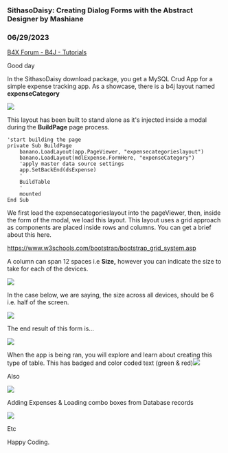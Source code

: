 ### SithasoDaisy: Creating Dialog Forms with the Abstract Designer by Mashiane
### 06/29/2023
[B4X Forum - B4J - Tutorials](https://www.b4x.com/android/forum/threads/148760/)

Good day  
  
In the SithasoDaisy download package, you get a MySQL Crud App for a simple expense tracking app. As a showcase, there is a b4j layout named **expenseCategory**  
  
![](https://www.b4x.com/android/forum/attachments/143318)  
  
  
This layout has been built to stand alone as it's injected inside a modal during the **BuildPage** page process.  
  

```B4X
'start building the page  
private Sub BuildPage  
    banano.LoadLayout(app.PageViewer, "expensecategorieslayout")  
    banano.LoadLayout(mdlExpense.FormHere, "expenseCategory")  
    'apply master data source settings  
    app.SetBackEnd(dsExpense)  
    '  
    BuildTable  
    '  
    mounted  
End Sub
```

  
  
  
We first load the expensecategorieslayout into the pageViewer, then, inside the form of the modal, we load this layout. This layout uses a grid approach as components are placed inside rows and columns. You can get a brief about this here.   
  
<https://www.w3schools.com/bootstrap/bootstrap_grid_system.asp>  
  
A column can span 12 spaces i.e **Size,** however you can indicate the size to take for each of the devices.  
  
  
![](https://www.b4x.com/android/forum/attachments/143319)  
  
In the case below, we are saying, the size across all devices, should be 6 i.e. half of the screen.  
  
  
![](https://www.b4x.com/android/forum/attachments/143320)  
  
The end result of this form is…  
  
![](https://www.b4x.com/android/forum/attachments/143321)  
  
When the app is being ran, you will explore and learn about creating this type of table. This has badged and color coded text (green & red)![](https://www.b4x.com/android/forum/attachments/143322)  
  
Also  
  
  
![](https://www.b4x.com/android/forum/attachments/143323)  
  
Adding Expenses & Loading combo boxes from Database records  
  
![](https://www.b4x.com/android/forum/attachments/143324)  
  
  
Etc  
  
Happy Coding.